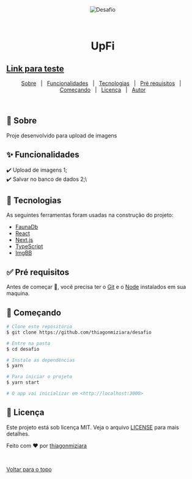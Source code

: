 <div align="center" id="top"> 
  <img src="./public/upfy.gif" alt="Desafio" />

  &#xa0;

  <!-- <a href="https://desafio.netlify.com">Demo</a> -->
</div>

<h1 align="center">UpFi</h1>

<a href="https://images-upload.vercel.app/"><h2>Link para teste</h2> </a>

<p align="center">
  <a href="#dart-sobre">Sobre</a> &#xa0; | &#xa0; 
  <a href="#sparkles-funcionalidades">Funcionalidades</a> &#xa0; | &#xa0;
  <a href="#rocket-tecnologias">Tecnologias</a> &#xa0; | &#xa0;
  <a href="#white_check_mark-pré-requesitos">Pré requisitos</a> &#xa0; | &#xa0;
  <a href="#checkered_flag-começando">Começando</a> &#xa0; | &#xa0;
  <a href="#memo-licença">Licença</a> &#xa0; | &#xa0;
  <a href="https://github.com/thiagonmiziara" target="_blank">Autor</a>
</p>

<br>

## :dart: Sobre ##

Proje desenvolvido para upload de imagens

## :sparkles: Funcionalidades ##

:heavy_check_mark: Upload de imagens 1;\
:heavy_check_mark: Salvar no banco de dados 2;\

## :rocket: Tecnologias ##

As seguintes ferramentas foram usadas na construção do projeto:


- [FaunaDb](https://fauna.org/en/)
- [React](https://pt-br.reactjs.org/)
- [Next.js](https://next.dev/)
- [TypeScript](https://www.typescriptlang.org/)
- [ImgBB](https://www.imgbb.org/)

## :white_check_mark: Pré requisitos ##

Antes de começar :checkered_flag:, você precisa ter o [Git](https://git-scm.com) e o [Node](https://nodejs.org/en/) instalados em sua maquina.

## :checkered_flag: Começando ##

```bash
# Clone este repositório
$ git clone https://github.com/thiagonmiziara/desafio

# Entre na pasta
$ cd desafio

# Instale as dependências
$ yarn

# Para iniciar o projeto
$ yarn start

# O app vai inicializar em <http://localhost:3000>
```

## :memo: Licença ##

Este projeto está sob licença MIT. Veja o arquivo [LICENSE](LICENSE.md) para mais detalhes.


Feito com :heart: por <a href="https://github.com/thiagonmiziara" target="_blank">thiagonmiziara</a>

&#xa0;

<a href="#top">Voltar para o topo</a>

